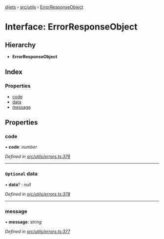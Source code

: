 [dijets](../README.md) › [src/utils](../modules/src_utils.md) › [ErrorResponseObject](src_utils.errorresponseobject.md)

# Interface: ErrorResponseObject

## Hierarchy

* **ErrorResponseObject**

## Index

### Properties

* [code](src_utils.errorresponseobject.md#code)
* [data](src_utils.errorresponseobject.md#optional-data)
* [message](src_utils.errorresponseobject.md#message)

## Properties

###  code

• **code**: *number*

*Defined in [src/utils/errors.ts:376](https://github.com/Dijets-Inc/dijetsjs/blob/master/src/utils/errors.ts#L376)*

___

### `Optional` data

• **data**? : *null*

*Defined in [src/utils/errors.ts:378](https://github.com/Dijets-Inc/dijetsjs/blob/master/src/utils/errors.ts#L378)*

___

###  message

• **message**: *string*

*Defined in [src/utils/errors.ts:377](https://github.com/Dijets-Inc/dijetsjs/blob/master/src/utils/errors.ts#L377)*
